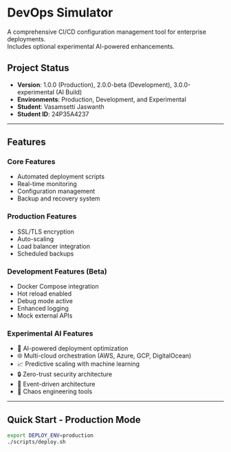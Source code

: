 # DevOps Simulator

A comprehensive CI/CD configuration management tool for enterprise deployments.  
Includes optional experimental AI-powered enhancements.

## Project Status
- **Version**: 1.0.0 (Production), 2.0.0-beta (Development), 3.0.0-experimental (AI Build)
- **Environments**: Production, Development, and Experimental
- **Student**: Vasamsetti Jaswanth
- **Student ID**: 24P35A4237

---

## Features

### Core Features
- Automated deployment scripts  
- Real-time monitoring  
- Configuration management  
- Backup and recovery system  

### Production Features
- SSL/TLS encryption  
- Auto-scaling  
- Load balancer integration  
- Scheduled backups  

### Development Features (Beta)
- Docker Compose integration  
- Hot reload enabled  
- Debug mode active  
- Enhanced logging  
- Mock external APIs  

### Experimental AI Features
- 🤖 AI-powered deployment optimization  
- 🌐 Multi-cloud orchestration (AWS, Azure, GCP, DigitalOcean)  
- 📈 Predictive scaling with machine learning  
- 🔒 Zero-trust security architecture  
- 🌊 Event-driven architecture  
- 🎯 Chaos engineering tools  

---

## Quick Start - Production Mode
```bash
export DEPLOY_ENV=production
./scripts/deploy.sh
